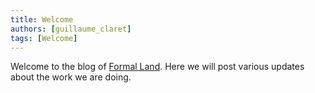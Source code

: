 ```yaml
---
title: Welcome
authors: [guillaume_claret]
tags: [Welcome]
---
```


Welcome to the blog of [Formal Land](/). Here we will post various updates about the work we are doing.
